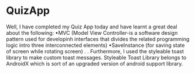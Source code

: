 # QuizApp
 Well, I have completed my Quiz App today and have learnt a great deal about the following:  •MVC (Model View Controller-is a software design pattern used for developinh interfaces that divides the related programming logic intro three interconnected elements)  •SaveInstance (for saving state of screen while rotating screen) . . Furthermore, I used the styleable toast library to make custom toast messages. Styleable Toast Library belongs to AndroidX which is sort of an upgraded version of android support library.
